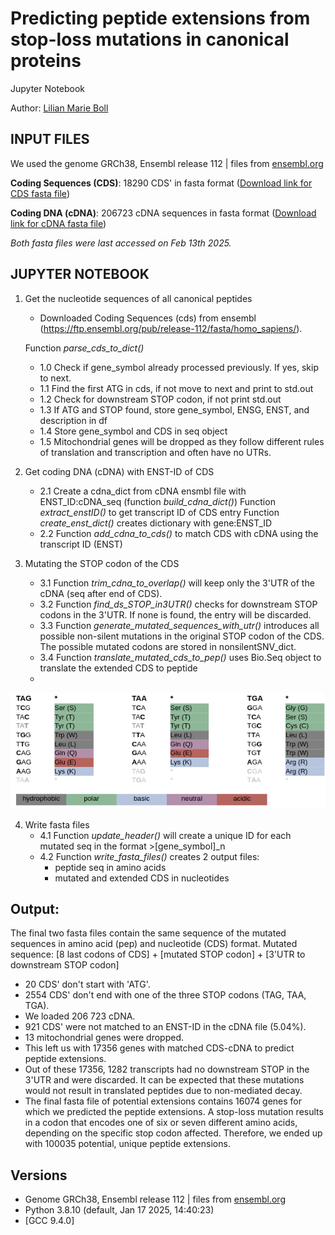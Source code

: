 # Predicting peptide extensions from stop-loss mutations in canonical proteins
Jupyter Notebook

Author: [Lilian Marie Boll](https://justalilibit.github.io/)


## INPUT FILES
We used the genome GRCh38, Ensembl release 112 | files from [ensembl.org](https://ftp.ensembl.org/pub/release-112/fasta/homo_sapiens/)

__Coding Sequences (CDS)__:
18290 CDS' in fasta format ([Download link for CDS fasta file](https://ftp.ensembl.org/pub/release-112/fasta/homo_sapiens/cds/Homo_sapiens.GRCh38.cds.all.fa.gz))

__Coding DNA (cDNA)__:
206723 cDNA sequences in fasta format ([Download link for cDNA fasta file](https://ftp.ensembl.org/pub/release-112/fasta/homo_sapiens/cdna/Homo_sapiens.GRCh38.cdna.all.fa.gz))

_Both fasta files were last accessed on Feb 13th 2025._


## JUPYTER NOTEBOOK
1. Get the nucleotide sequences of all canonical peptides
    - Downloaded Coding Sequences (cds) from ensembl (https://ftp.ensembl.org/pub/release-112/fasta/homo_sapiens/).

    Function *parse_cds_to_dict()*
    - 1.0 Check if gene_symbol already processed previously. If yes, skip to next.
    - 1.1 Find the first ATG in cds, if not move to next and print to std.out
    - 1.2 Check for downstream STOP codon, if not print std.out
    - 1.3 If ATG and STOP found, store gene_symbol, ENSG, ENST, and description in df
    - 1.4 Store gene_symbol and CDS in seq object
    - 1.5 Mitochondrial genes will be dropped as they follow different rules of translation and transcription and often have no UTRs.

2. Get coding DNA (cDNA) with ENST-ID of CDS
    - 2.1 Create a cdna_dict from cDNA ensmbl file with ENST_ID:cDNA_seq (function *build_cdna_dict()*)
    Function *extract_enstID()* to get transcript ID of CDS entry
    Function *create_enst_dict()* creates dictionary with gene:ENST_ID
    - 2.2 Function *add_cdna_to_cds()* to match CDS with cDNA using the transcript ID (ENST)

3. Mutating the STOP codon of the  CDS
    - 3.1 Function *trim_cdna_to_overlap()* will keep only the 3'UTR of the cDNA (seq after end of CDS).
    - 3.2 Function *find_ds_STOP_in3UTR()* checks for downstream STOP codons in the 3'UTR. If none is found, the entry will be discarded.
    - 3.3 Function *generate_mutated_sequences_with_utr()* introduces all possible non-silent mutations in the original STOP codon of the CDS. 
    The possible mutated codons are stored in nonsilentSNV_dict.
    - 3.4 Function *translate_mutated_cds_to_pep()* uses Bio.Seq object to translate the extended CDS to peptide
    - 
![Schema of possible stop-loss mutations](https://github.com/justalilibit/stop-loss-muts_in_canonical/blob/main/stop-loss_mutation_aa_change.png)

4. Write fasta files
    - 4.1 Function *update_header()* will create a unique ID for each mutated seq in the format >[gene_symbol]_n 
    - 4.2 Function *write_fasta_files()* creates 2 output files:
        - peptide seq in amino acids
        - mutated and extended CDS in nucleotides

## Output:
The final two fasta files contain the same sequence of the mutated sequences
in amino acid (pep) and nucleotide (CDS) format.
Mutated sequence: [8 last codons of CDS] + [mutated STOP codon] + [3'UTR to downstream STOP codon]

- 20 CDS' don't start with 'ATG'.
- 2554 CDS' don't end with one of the three STOP codons (TAG, TAA, TGA).
- We loaded 206 723 cDNA.
- 921 CDS' were not matched to an ENST-ID in the cDNA file (5.04%).
- 13 mitochondrial genes were dropped.
- This left us with 17356 genes with matched CDS-cDNA to predict peptide extensions.
- Out of these 17356, 1282 transcripts had no downstream STOP in the 3'UTR and were discarded. It can be expected that these mutations would not result in translated peptides due to non-mediated decay.
- The final fasta file of potential extensions contains 16074 genes for which we predicted the peptide extensions. A stop-loss mutation results in a codon that encodes one of six or seven different amino acids, depending on the specific stop codon affected. Therefore, we ended up with 100035 potential, unique peptide extensions. 


## Versions
- Genome GRCh38, Ensembl release 112 | files from [ensembl.org](https://ftp.ensembl.org/pub/release-112/fasta/homo_sapiens/)
- Python 3.8.10 (default, Jan 17 2025, 14:40:23) 
- [GCC 9.4.0]
